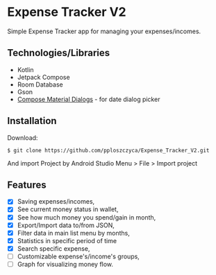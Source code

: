 # Expense Tracker V2
Simple Expense Tracker app for managing your expenses/incomes.

## Technologies/Libraries
* Kotlin
* Jetpack Compose
* Room Database
* Gson
* [Compose Material Dialogs](https://github.com/vanpra/compose-material-dialogs) - for date dialog picker

## Installation
Download:
```
$ git clone https://github.com/pploszczyca/Expense_Tracker_V2.git
```
And import Project by Android Studio Menu > File > Import project

## Features
- [X] Saving expenses/incomes,
- [X] See current money status in wallet,
- [X] See how much money you spend/gain in month,
- [X] Export/Import data to/from JSON,
- [X] Filter data in main list menu by months,
- [X] Statistics in specific period of time
- [X] Search specific expense,
- [ ] Customizable expense's/income's groups,
- [ ] Graph for visualizing money flow.
